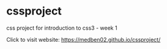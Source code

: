 # cssproject
css project for introduction to css3 - week 1


Click to visit website: https://medben02.github.io/cssproject/
